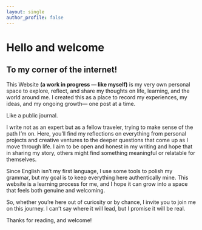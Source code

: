 ```yaml
---
layout: single
author_profile: false
---
```



# Hello and welcome
## To my corner of the internet!

This Website **(a work in progress — like myself)** is my very own personal space to explore, reflect, and share my thoughts on life, learning, and the world around me. I created this as a place to record my experiences, my ideas, and my ongoing growth— one post at a time.

Like a public journal.

I write not as an expert but as a fellow traveler, trying to make sense of the path I’m on. Here, you’ll find my reflections on everything from personal projects and creative ventures to the deeper questions that come up as I move through life. I aim to be open and honest in my writing and hope that in sharing my story, others might find something meaningful or relatable for themselves.

Since English isn’t my first language, I use some tools to polish my grammar, but my goal is to keep everything here authentically mine. This website is a learning process for me, and I hope it can grow into a space that feels both genuine and welcoming.

So, whether you’re here out of curiosity or by chance, I invite you to join me on this journey. I can’t say where it will lead, but I promise it will be real.

Thanks for reading, and welcome!

